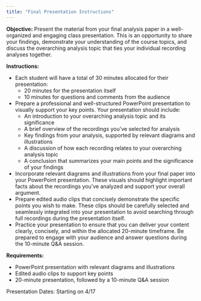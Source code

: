 ```yaml
---
title: "Final Presentation Instructions"
---
```



**Objective:** Present the material from your final analysis paper in a well-organized and engaging class presentation. This is an opportunity to share your findings, demonstrate your understanding of the course topics, and discuss the overarching analysis topic that ties your individual recording analyses together.

**Instructions:**
- Each student will have a total of 30 minutes allocated for their presentation:
   - 20 minutes for the presentation itself
   - 10 minutes for questions and comments from the audience
- Prepare a professional and well-structured PowerPoint presentation to visually support your key points. Your presentation should include:
   - An introduction to your overarching analysis topic and its significance
   - A brief overview of the recordings you've selected for analysis
   - Key findings from your analysis, supported by relevant diagrams and illustrations
   - A discussion of how each recording relates to your overarching analysis topic
   - A conclusion that summarizes your main points and the significance of your findings
- Incorporate relevant diagrams and illustrations from your final paper into your PowerPoint presentation. These visuals should highlight important facts about the recordings you've analyzed and support your overall argument.
- Prepare edited audio clips that concisely demonstrate the specific points you wish to make. These clips should be carefully selected and seamlessly integrated into your presentation to avoid searching through full recordings during the presentation itself.
- Practice your presentation to ensure that you can deliver your content clearly, concisely, and within the allocated 20-minute timeframe. Be prepared to engage with your audience and answer questions during the 10-minute Q&A session.

**Requirements:**
- PowerPoint presentation with relevant diagrams and illustrations
- Edited audio clips to support key points
- 20-minute presentation, followed by a 10-minute Q&A session

Presentation Dates: Starting on 4/17

